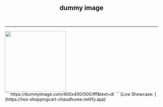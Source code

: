 <h2 align="center" >dummy image</h2> <br> <hr/>
<img  src="https://dummyimage.com/400x400/000/fff&text=di" width=200px>
<br>
```
  https://dummyimage.com/400x400/000/fff&text=di
```
[Live Showcase: ](https://lws-shoppingcart-chaudhuree.netlify.app)
